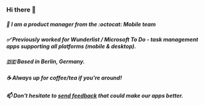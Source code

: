 ### Hi there 👋

##### 📱 I am a product manager from the :octocat: Mobile team 
##### ✅ Previously worked for Wunderlist / Microsoft To Do - task management apps supporting all platforms (mobile & desktop).
##### 🇩🇪 Based in Berlin, Germany.
##### ☕️ Always up for coffee/tea if you're around!
##### 📫 Don't hesitate to [send feedback](https://github.com/github/feedback/discussions?discussions_q=category%3A%22Mobile+Feedback%22) that could make our apps better.
<!--
**candyho/candyho** is a ✨ _special_ ✨ repository because its `README.md` (this file) appears on your GitHub profile.

Here are some ideas to get you started:

- 🔭 I’m currently working on ...
- 🌱 I’m currently learning ...
- 👯 I’m looking to collaborate on ...
- 🤔 I’m looking for help with ...
- 💬 Ask me about ...
- 📫 How to reach me: ...
- 😄 Pronouns: ...
- ⚡ Fun fact: ...
-->
